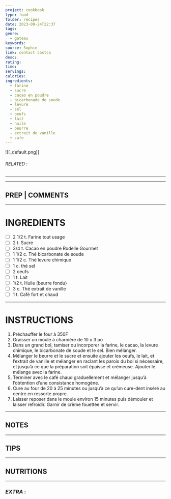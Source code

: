 ```yaml
---
project: cookbook
type: food
folder: recipes
date: 2023-09-24T22:37
tags: 
genre:
  - gateau
keywords: 
source: Sophie
link: contact costco
desc: 
rating: 
time: 
servings: 
calories: 
ingredients:
  - farine
  - sucre
  - cacao en poudre
  - bicarbonade de soude
  - levure
  - sel
  - oeufs
  - lait
  - huile
  - beurre
  - extrait de vanille
  - cafe
---
```


![[_default.png]]
###### *RELATED* : 
---


---
## PREP | COMMENTS



---
# INGREDIENTS

- [ ] 2 1/2 t. Farine tout usage
- [ ] 2 t. Sucre
- [ ] 3/4 t. Cacao en poudre Rodelle Gourmet
- [ ] 1 1/2 c. Thé bicarbonate de soude
- [ ] 1 1/2 c. Thé levure chimique
- [ ] 1 c. thé sel
- [ ] 2 oeufs
- [ ] 1 t. Lait
- [ ] 1/2 t. Huile (beurre fondu)
- [ ] 3 c. Thé extrait de vanille
- [ ] 1 t. Café fort et chaud

---
# INSTRUCTIONS

1. Préchauffer le four à 350F
2. Graisser un moule à charnière de 10 x 3 po
3. Dans un grand bol, tamiser ou incorporer la farine, le cacao, la levure chimique, le bicarbonate de soude et le sel. Bien mélanger.
4. Mélanger le beurre et le sucre et ensuite ajouter les oeufs, le lait, et l’extrait de vanille et mélanger en raclant les parois du bol si nécessaire, et jusqu’à ce que la préparation soit épaisse et crémeuse. Ajouter le mélange avec la farine.
5. Terminer avec le café chaud graduellement et mélanger jusqu’à l’obtention d’une consistance homogène.
6. Cure au four de 20 à 25 minutes ou jusqu’à ce qu’un cure-dent inséré au centre en ressorte propre. 
7. Laisser reposer dans le moule environ 15 minutes puis démouler et laisser refroidir. Garnir de crème fouettée et servir.

---
## NOTES



---
## TIPS



---
## NUTRITIONS



---
### *EXTRA* :




